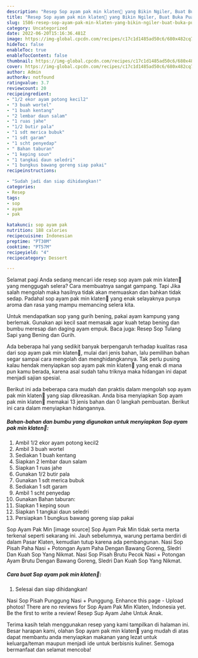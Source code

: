 ```yaml
---
description: "Resep Sop ayam pak min klaten🐤 yang Bikin Ngiler, Buat Buka Puasa Bisa Manjain Lidah"
title: "Resep Sop ayam pak min klaten🐤 yang Bikin Ngiler, Buat Buka Puasa Bisa Manjain Lidah"
slug: 1586-resep-sop-ayam-pak-min-klaten-yang-bikin-ngiler-buat-buka-puasa-bisa-manjain-lidah
category: Uncategorized
date: 2022-06-20T15:16:36.481Z
image: https://img-global.cpcdn.com/recipes/c17c1d1485ad50c6/680x482cq70/sop-ayam-pak-min-klaten-foto-resep-utama.jpg
hideToc: false
enableToc: true
enableTocContent: false
thumbnail: https://img-global.cpcdn.com/recipes/c17c1d1485ad50c6/680x482cq70/sop-ayam-pak-min-klaten-foto-resep-utama.jpg
cover: https://img-global.cpcdn.com/recipes/c17c1d1485ad50c6/680x482cq70/sop-ayam-pak-min-klaten-foto-resep-utama.jpg
author: Admin
authorAv: notfound
ratingvalue: 3.7
reviewcount: 20
recipeingredient:
- "1/2 ekor ayam potong kecil2"
- "3 buah wortel"
- "1 buah kentang"
- "2 lembar daun salam"
- "1 ruas jahe"
- "1/2 butir pala"
- "1 sdt merica bubuk"
- "1 sdt garam"
- "1 scht penyedap"
- " Bahan taburan"
- "1 keping soun"
- "1 tangkai daun seledri"
- "1 bungkus bawang goreng siap pakai"
recipeinstructions:

- "Sudah jadi dan siap dihidangkan!"
categories:
- Resep
tags:
- sop
- ayam
- pak

katakunci: sop ayam pak 
nutrition: 188 calories
recipecuisine: Indonesian
preptime: "PT30M"
cooktime: "PT57M"
recipeyield: "4"
recipecategory: Dessert

---
```



Selamat pagi Anda sedang mencari ide resep sop ayam pak min klaten🐤 yang menggugah selera? Cara membuatnya sangat gampang. Tapi Jika salah mengolah maka hasilnya tidak akan memuaskan dan bahkan tidak sedap. Padahal sop ayam pak min klaten🐤 yang enak selayaknya punya aroma dan rasa yang mampu memancing selera kita.


Untuk mendapatkan sop yang gurih bening, pakai ayam kampung yang berlemak. Gunakan api kecil saat memasak agar kuah tetap bening dan bumbu meresap dan daging ayam empuk. Baca juga: Resep Sop Tulang Sapi yang Bening dan Gurih.

Ada beberapa hal yang sedikit banyak berpengaruh terhadap kualitas rasa dari sop ayam pak min klaten🐤, mulai dari jenis bahan, lalu pemilihan bahan segar sampai cara mengolah dan menghidangkannya. Tak perlu pusing kalau hendak menyiapkan sop ayam pak min klaten🐤 yang enak di mana pun kamu berada, karena asal sudah tahu triknya maka hidangan ini dapat menjadi sajian spesial.


Berikut ini ada beberapa cara mudah dan praktis dalam mengolah sop ayam pak min klaten🐤 yang siap dikreasikan. Anda bisa menyiapkan Sop ayam pak min klaten🐤 memakai 13 jenis bahan dan 0 langkah pembuatan. Berikut ini cara dalam menyiapkan hidangannya.

<!--inarticleads1-->

##### Bahan-bahan dan bumbu yang digunakan untuk menyiapkan Sop ayam pak min klaten🐤:

1. Ambil 1/2 ekor ayam potong kecil2
1. Ambil 3 buah wortel
1. Sediakan 1 buah kentang
1. Siapkan 2 lembar daun salam
1. Siapkan 1 ruas jahe
1. Gunakan 1/2 butir pala
1. Gunakan 1 sdt merica bubuk
1. Sediakan 1 sdt garam
1. Ambil 1 scht penyedap
1. Gunakan  Bahan taburan:
1. Siapkan 1 keping soun
1. Siapkan 1 tangkai daun seledri
1. Persiapkan 1 bungkus bawang goreng siap pakai


Sop Ayam Pak Min [image source] Sop Ayam Pak Min tidak serta merta terkenal seperti sekarang ini. Jauh sebelumnya, warung pertama berdiri di dalam Pasar Klaten, kemudian tutup karena ada pembangunan. Nasi Sop Pisah Paha Nasi + Potongan Ayam Paha Dengan Bawang Goreng, Sledri Dan Kuah Sop Yang Nikmat. Nasi Sop Pisah Brutu Pecok Nasi + Potongan Ayam Brutu Dengan Bawang Goreng, Sledri Dan Kuah Sop Yang Nikmat. 

<!--inarticleads2-->

##### Cara buat Sop ayam pak min klaten🐤:


1. Selesai dan siap dihidangkan!

Nasi Sop Pisah Punggung Nasi + Punggung. Enhance this page - Upload photos! There are no reviews for Sop Ayam Pak Min Klaten, Indonesia yet. Be the first to write a review! Resep Sup Ayam Jahe Untuk Anak. 

Terima kasih telah menggunakan resep yang kami tampilkan di halaman ini. Besar harapan kami, olahan Sop ayam pak min klaten🐤 yang mudah di atas dapat membantu anda menyiapkan makanan yang lezat untuk keluarga/teman maupun menjadi ide untuk berbisnis kuliner. Semoga bermanfaat dan selamat mencoba!
